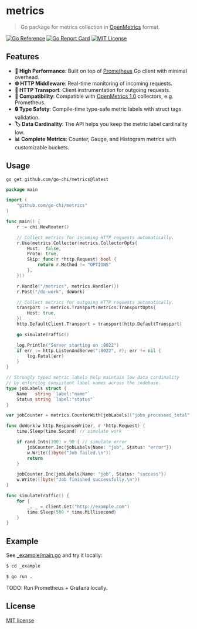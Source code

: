 # metrics

> Go package for metrics collection in [OpenMetrics](https://github.com/prometheus/OpenMetrics/blob/main/specification/OpenMetrics.md) format.

[![Go Reference](https://pkg.go.dev/badge/github.com/go-chi/metrics.svg)](https://pkg.go.dev/github.com/go-chi/metrics)
[![Go Report Card](https://goreportcard.com/badge/github.com/go-chi/metrics)](https://goreportcard.com/report/github.com/go-chi/httplog)
[![MIT License](https://img.shields.io/badge/license-MIT-blue.svg)](LICENSE)

## Features

- **🚀 High Performance**: Built on top of [Prometheus](https://github.com/prometheus/client_golang) Go client with minimal overhead.
- **🌐 HTTP Middleware**: Real-time monitoring of incoming requests.
- **🔄 HTTP Transport**: Client instrumentation for outgoing requests.
- **🎯 Compatibility**: Compatible with [OpenMetrics 1.0](https://github.com/prometheus/OpenMetrics/blob/main/specification/OpenMetrics.md) collectors, e.g. Prometheus.
- **🔒 Type Safety**: Compile-time type-safe metric labels with struct tags validation.
- **🏷️ Data Cardinality**: The API helps you keep the metric label cardinality low.
- **📊 Complete Metrics**: Counter, Gauge, and Histogram metrics with customizable buckets.

## Usage

`go get github.com/go-chi/metrics@latest`

```go
package main

import (
	"github.com/go-chi/metrics"
)

func main() {
	r := chi.NewRouter()

	// Collect metrics for incoming HTTP requests automatically.
	r.Use(metrics.Collector(metrics.CollectorOpts{
		Host:  false,
		Proto: true,
		Skip: func(r *http.Request) bool {
			return r.Method != "OPTIONS"
		},
	}))

	r.Handle("/metrics", metrics.Handler())
	r.Post("/do-work", doWork)

	// Collect metrics for outgoing HTTP requests automatically.
	transport := metrics.Transport(metrics.TransportOpts{
		Host: true,
	})
	http.DefaultClient.Transport = transport(http.DefaultTransport)

	go simulateTraffic()

	log.Println("Server starting on :8022")
	if err := http.ListenAndServe(":8022", r); err != nil {
		log.Fatal(err)
	}
}

// Strongly typed metric labels help maintain low data cardinality
// by enforcing consistent label names across the codebase.
type jobLabels struct {
	Name   string `label:"name"`
	Status string `label:"status"`
}

var jobCounter = metrics.CounterWith[jobLabels]("jobs_processed_total", "Number of jobs processed")

func doWork(w http.ResponseWriter, r *http.Request) {
	time.Sleep(time.Second) // simulate work

	if rand.Intn(100) > 90 { // simulate error
		jobCounter.Inc(jobLabels{Name: "job", Status: "error"})
		w.Write([]byte("Job failed.\n"))
		return
	}

	jobCounter.Inc(jobLabels{Name: "job", Status: "success"})
	w.Write([]byte("Job finished successfully.\n"))
}

func simulateTraffic() {
	for {
		_, _ = client.Get("http://example.com")
		time.Sleep(500 * time.Millisecond)
	}
}
```

## Example

See [_example/main.go](./_example/main.go) and try it locally:
```sh
$ cd _example

$ go run .
```

TODO: Run Prometheus + Grafana locally.

## License
[MIT license](./LICENSE)
